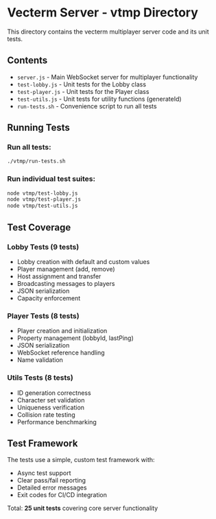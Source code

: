 # Vecterm Server - vtmp Directory

This directory contains the vecterm multiplayer server code and its unit tests.

## Contents

- `server.js` - Main WebSocket server for multiplayer functionality
- `test-lobby.js` - Unit tests for the Lobby class
- `test-player.js` - Unit tests for the Player class
- `test-utils.js` - Unit tests for utility functions (generateId)
- `run-tests.sh` - Convenience script to run all tests

## Running Tests

### Run all tests:
```bash
./vtmp/run-tests.sh
```

### Run individual test suites:
```bash
node vtmp/test-lobby.js
node vtmp/test-player.js
node vtmp/test-utils.js
```

## Test Coverage

### Lobby Tests (9 tests)
- Lobby creation with default and custom values
- Player management (add, remove)
- Host assignment and transfer
- Broadcasting messages to players
- JSON serialization
- Capacity enforcement

### Player Tests (8 tests)
- Player creation and initialization
- Property management (lobbyId, lastPing)
- JSON serialization
- WebSocket reference handling
- Name validation

### Utils Tests (8 tests)
- ID generation correctness
- Character set validation
- Uniqueness verification
- Collision rate testing
- Performance benchmarking

## Test Framework

The tests use a simple, custom test framework with:
- Async test support
- Clear pass/fail reporting
- Detailed error messages
- Exit codes for CI/CD integration

Total: **25 unit tests** covering core server functionality
